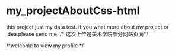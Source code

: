# my_projectAboutCss-html
this project just my  data test. if you what more about my project or idea.please send me. 
/* 这次上传是美术学院部分网站页面*/


/*welcome to view my profile */
